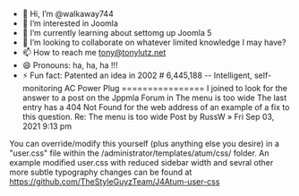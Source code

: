 - 👋 Hi, I’m @walkaway744
- 👀 I’m interested in Joomla
- 🌱 I’m currently learning about settomg up Joomla 5
- 💞️ I’m looking to collaborate on whatever limited knowledge I may have?
- 📫 How to reach me tony@tonylutz.net
- 😄 Pronouns: ha, ha, ha !!!
- ⚡ Fun fact: Patented an idea in 2002 # 6,445,188 -- Intelligent, self-monitoring AC Power Plug
================
I joined to look for the answer to a post on the Jppmla Forum in
The menu is too wide
The last entry has a 404 Not Found for the web address of an example of a fix to this question.
Re: The menu is too wide
Post by RussW » Fri Sep 03, 2021 9:13 pm

You can override/modify this yourself (plus anything else you desire) in a "user.css" file within
the /administrator/templates/atum/css/ folder.
An example modified user.css with reduced sidebar width and sevral other more subtle typography
changes can be found at https://github.com/TheStyleGuyzTeam/J4Atum-user-css
